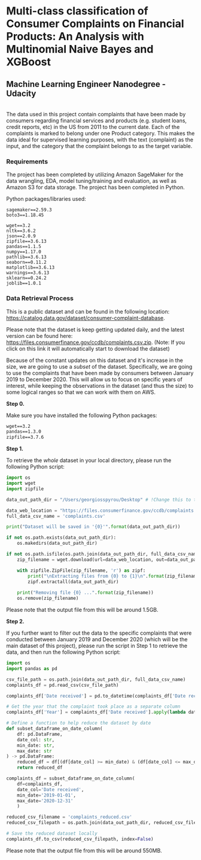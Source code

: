# Multi-class classification of Consumer Complaints on Financial Products: An Analysis with  Multinomial Naive Bayes and XGBoost

## Machine Learning Engineer Nanodegree - Udacity
<br>
The data used in this project contain complaints that have been made by consumers regarding financial services and products (e.g. student loans, credit reports, etc) in the US from 2011 to the current date. Each of the complaints is marked to belong under one Product category. This makes the data ideal for supervised learning purposes, with the text (complaint) as the input, and the category that the complaint belongs to as the target variable.<br>

### Requirements
The project has been completed by utilizing Amazon SageMaker for the data wrangling, EDA, model tuning/training and evaluation, as well as
Amazon S3 for data storage. The project has been completed in Python.

Python packages/libraries used:
```
sagemaker==2.59.3
boto3==1.18.45

wget==3.2
nltk==3.6.2
json==2.0.9
zipfile==3.6.13
pandas==1.1.5
numpy==1.17.0
pathlib==3.6.13
seaborn==0.11.2
matplotlib==3.6.13
warnings==3.6.13
sklearn==0.24.2
joblib==1.0.1
```
### Data Retrieval Process

This is a public dataset and can be found in the following location: https://catalog.data.gov/dataset/consumer-complaint-database.

Please note that the dataset is keep getting updated daily, and the latest version can be found here: https://files.consumerfinance.gov/ccdb/complaints.csv.zip.
(Note: If you click on this link it will automatically start to download the dataset)

Because of the constant updates on this dataset and it's increase in the size, we are going to use a _subset_ of the dataset. Specifically, we are going to use the complaints that have been made by consumers between January 2019 to December 2020. This will allow us to focus on specific years of interest, while keeping the observations in the dataset (and thus the size) to some logical ranges so that we can work with them on AWS.

**Step 0.**

Make sure you have installed the following Python packages:
```txt
wget==3.2
pandas==1.3.0
zipfile==3.7.6
```
**Step 1.**

To retrieve the <em>whole</em> dataset in your local directory, please run the following Python script:

```python
import os
import wget
import zipfile

data_out_path_dir = "/Users/georgiosspyrou/Desktop" # !Change this to the path where data will be saved in your local machine

data_web_location = "https://files.consumerfinance.gov/ccdb/complaints.csv.zip"
full_data_csv_name = 'complaints.csv'

print("Dataset will be saved in '{0}'".format(data_out_path_dir))

if not os.path.exists(data_out_path_dir):
    os.makedirs(data_out_path_dir)

if not os.path.isfile(os.path.join(data_out_path_dir, full_data_csv_name)):
    zip_filename = wget.download(url=data_web_location, out=data_out_path_dir)

    with zipfile.ZipFile(zip_filename, 'r') as zipf:
        print("\nExtracting files from {0} to {1}\n".format(zip_filename, data_out_path_dir))
        zipf.extractall(data_out_path_dir)
    
    print("Removing file {0} ...".format(zip_filename))
    os.remove(zip_filename) 

```

Please note that the output file from this will be around 1.5GB.

**Step 2.** 

If you further want to filter out the data to the specific complaints that were conducted between January 2019 and December 2020 (which will be the main dataset of this project), please run the script in Step 1 to retrieve the data, and then run the following Python script:

```python
import os
import pandas as pd

csv_file_path = os.path.join(data_out_path_dir, full_data_csv_name)
complaints_df = pd.read_csv(csv_file_path)

complaints_df['Date received'] = pd.to_datetime(complaints_df['Date received'])

# Get the year that the complaint took place as a separate column
complaints_df['Year'] = complaints_df['Date received'].apply(lambda date: date.year)

# Define a function to help reduce the dataset by date
def subset_dataframe_on_date_column(
    df: pd.DataFrame,
    date_col: str,
    min_date: str,
    max_date: str
) -> pd.DataFrame:
    reduced_df = df[(df[date_col] >= min_date) & (df[date_col] <= max_date)]
    return reduced_df

complaints_df = subset_dataframe_on_date_column(
    df=complaints_df,
    date_col='Date received', 
    min_date='2019-01-01',
    max_date='2020-12-31'
    )

reduced_csv_filename = 'complaints_reduced.csv'
reduced_csv_filepath = os.path.join(data_out_path_dir, reduced_csv_filename)

# Save the reduced dataset locally
complaints_df.to_csv(reduced_csv_filepath, index=False)
```

Please note that the output file from this will be around 550MB.

